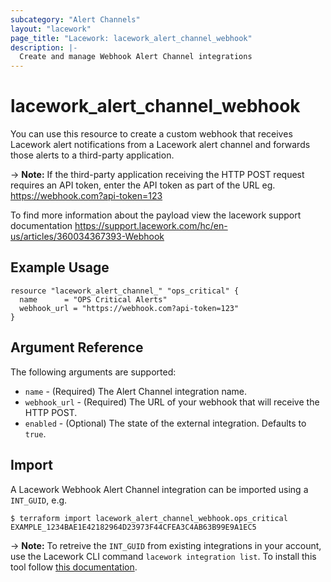 ```yaml
---
subcategory: "Alert Channels"
layout: "lacework"
page_title: "Lacework: lacework_alert_channel_webhook"
description: |-
  Create and manage Webhook Alert Channel integrations
---
```


# lacework\_alert\_channel\_webhook

You can use this resource to create a custom webhook that receives Lacework alert notifications from a Lacework alert channel and forwards those alerts to a third-party application.

-> **Note:**  If the third-party application receiving the HTTP POST request requires an API token, enter the API token as part of the URL eg. https://webhook.com?api-token=123

To find more information about the payload view the lacework support documentation
https://support.lacework.com/hc/en-us/articles/360034367393-Webhook

## Example Usage

```hcl
resource "lacework_alert_channel_" "ops_critical" {
  name      = "OPS Critical Alerts"
  webhook_url = "https://webhook.com?api-token=123"
}
```

## Argument Reference

The following arguments are supported:

* `name` - (Required) The Alert Channel integration name.
* `webhook_url` - (Required) The URL of your webhook that will receive the HTTP POST.
* `enabled` - (Optional) The state of the external integration. Defaults to `true`.

## Import

A Lacework Webhook Alert Channel integration can be imported using a `INT_GUID`, e.g.

```
$ terraform import lacework_alert_channel_webhook.ops_critical EXAMPLE_1234BAE1E42182964D23973F44CFEA3C4AB63B99E9A1EC5
```
-> **Note:** To retreive the `INT_GUID` from existing integrations in your account, use the
	Lacework CLI command `lacework integration list`. To install this tool follow
	[this documentation](https://github.com/lacework/go-sdk/wiki/CLI-Documentation#installation).
